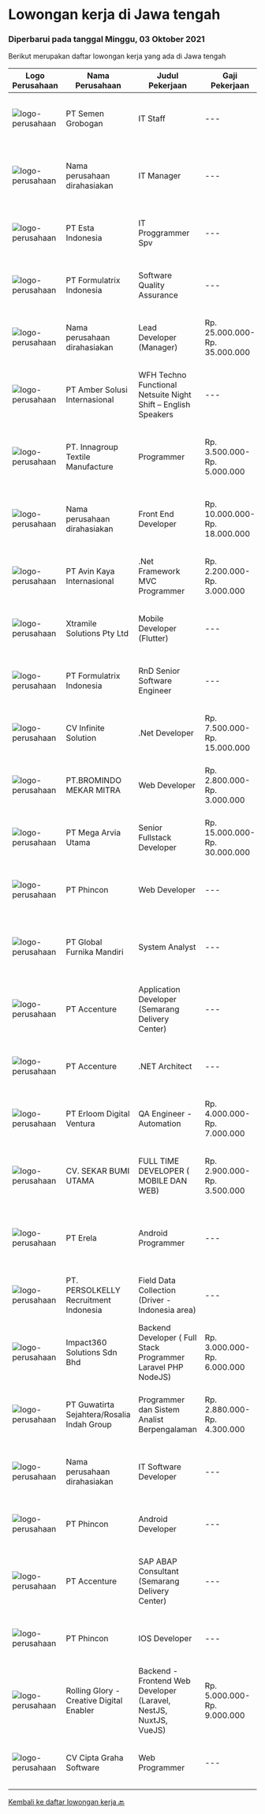 
  # Lowongan kerja di Jawa tengah

  ### Diperbarui pada tanggal Minggu, 03 Oktober 2021

  Berikut merupakan daftar lowongan kerja yang ada di Jawa tengah

  |Logo Perusahaan | Nama Perusahaan | Judul Pekerjaan | Gaji Pekerjaan | Lokasi | Deskripsi | Tanggal diunggah | Pranala |
  | -------------- | --------------- | --------------- | --------- | --------- | -------------- | ------- | ----------- |
  |![logo-perusahaan](https://image-service-cdn.seek.com.au/2ad1bcc30190b82204c55585ec153b3b9951c206/ee4dce1061f3f616224767ad58cb2fc751b8d2dc)|PT Semen Grobogan|IT Staff|---|Semarang|Requirements Minimum Bachelor degree IT and having experience 2 years on some position Having experience on SAP with PM, PP, QM, MM, and SD Modules...|Sabtu, 02 Oktober 2021|https://www.jobstreet.co.id/id/job/it-staff-3646146?token=0~eb1e704b-6d53-47eb-b235-f22c66f2eceb&sectionRank=1&jobId=jobstreet-id-job-3646146|
|![logo-perusahaan](https://us.123rf.com/450wm/pavelstasevich/pavelstasevich1811/pavelstasevich181101027/112815900-stock-vector-no-image-available-icon-flat-vector.jpg?ver=6)|Nama perusahaan dirahasiakan|IT Manager|---|Bali|Pendidikan minimal S1 segala jurusan Memiliki pengetahuan mengenai PHP dan bahasa pemrograman lainnya atau menguasai jaringan Gaji negotiable...|Jumat, 01 Oktober 2021|https://www.jobstreet.co.id/id/job/it-manager-3645203?token=0~eb1e704b-6d53-47eb-b235-f22c66f2eceb&sectionRank=2&jobId=jobstreet-id-job-3645203|
|![logo-perusahaan](https://image-service-cdn.seek.com.au/58c9f00fbea8cd8ef5c03b0411fa8e6df9f2223c/ee4dce1061f3f616224767ad58cb2fc751b8d2dc)|PT Esta Indonesia|IT Proggrammer Spv|---|Semarang|Kualifikasi ;1.Pendidikan Min. S1 Jurusan Teknik Informatika/Ilmu Komputer /Sistim Informasi2.Usia 24 - 35 tahun3.Pengalaman min. 2 thn untuk posisi...|Jumat, 01 Oktober 2021|https://www.jobstreet.co.id/id/job/it-proggrammer-spv-3645065?token=0~eb1e704b-6d53-47eb-b235-f22c66f2eceb&sectionRank=3&jobId=jobstreet-id-job-3645065|
|![logo-perusahaan](https://image-service-cdn.seek.com.au/3fe11e0a9e6ce117e7b36170e1750cf68c13eaba/ee4dce1061f3f616224767ad58cb2fc751b8d2dc)|PT Formulatrix Indonesia|Software Quality Assurance|---|Salatiga|Job Description: Involved in planning and implementing strategies for quality management and testing. Executing all levels of testing (System,...|Kamis, 30 September 2021|https://www.jobstreet.co.id/id/job/software-quality-assurance-3643620?token=0~eb1e704b-6d53-47eb-b235-f22c66f2eceb&sectionRank=4&jobId=jobstreet-id-job-3643620|
|![logo-perusahaan](https://us.123rf.com/450wm/pavelstasevich/pavelstasevich1811/pavelstasevich181101027/112815900-stock-vector-no-image-available-icon-flat-vector.jpg?ver=6)|Nama perusahaan dirahasiakan|Lead Developer (Manager)|Rp. 25.000.000-Rp. 35.000.000|Bali|Ensure that the team continues to deliver high-quality results that satisfy clients' and partners' web technology needs. Foster a culture of...|Sabtu, 02 Oktober 2021|https://www.jobstreet.co.id/id/job/lead-developer-manager-3636675?token=0~eb1e704b-6d53-47eb-b235-f22c66f2eceb&sectionRank=5&jobId=jobstreet-id-job-3636675|
|![logo-perusahaan](https://us.123rf.com/450wm/pavelstasevich/pavelstasevich1811/pavelstasevich181101027/112815900-stock-vector-no-image-available-icon-flat-vector.jpg?ver=6)|PT Amber Solusi Internasional|WFH Techno Functional Netsuite Night Shift – English Speakers|---|Jawa Timur|WFH IT Support Night Shift – English SpeakersDuties and Responsibilities:  Supporting the business in IT area (application and data) Update pricing...|Rabu, 29 September 2021|https://www.jobstreet.co.id/id/job/wfh-techno-functional-netsuite-night-shift-english-speakers-3643356?token=0~eb1e704b-6d53-47eb-b235-f22c66f2eceb&sectionRank=6&jobId=jobstreet-id-job-3643356|
|![logo-perusahaan](https://us.123rf.com/450wm/pavelstasevich/pavelstasevich1811/pavelstasevich181101027/112815900-stock-vector-no-image-available-icon-flat-vector.jpg?ver=6)|PT. Innagroup Textile Manufacture|Programmer|Rp. 3.500.000-Rp. 5.000.000|Jawa Tengah|Usia maksimal 35 tahun Pendidikan minimal S1 Teknik Informatika Pengalaman minimal 1 tahun sebagai IT programmer/full stack developer Paham dan...|Kamis, 30 September 2021|https://www.jobstreet.co.id/id/job/programmer-3634758?token=0~eb1e704b-6d53-47eb-b235-f22c66f2eceb&sectionRank=7&jobId=jobstreet-id-job-3634758|
|![logo-perusahaan](https://us.123rf.com/450wm/pavelstasevich/pavelstasevich1811/pavelstasevich181101027/112815900-stock-vector-no-image-available-icon-flat-vector.jpg?ver=6)|Nama perusahaan dirahasiakan|Front End Developer|Rp. 10.000.000-Rp. 18.000.000|Bali|Kandidat harus memiliki setidaknya Gelar Sarjana, Gelar Pasca Sarjana, Gelar Doktor di Teknik (Komputer/Telekomunikasi) atau setara. Setidaknya...|Jumat, 01 Oktober 2021|https://www.jobstreet.co.id/id/job/front-end-developer-3635076?token=0~eb1e704b-6d53-47eb-b235-f22c66f2eceb&sectionRank=8&jobId=jobstreet-id-job-3635076|
|![logo-perusahaan](https://image-service-cdn.seek.com.au/bb72e50361f18b4bc526244170a7602c931526d0/ee4dce1061f3f616224767ad58cb2fc751b8d2dc)|PT Avin Kaya Internasional|.Net Framework MVC Programmer|Rp. 2.200.000-Rp. 3.000.000|Jawa Tengah|Persyaratan : Pendidikan minimal D3 atau S1 Teknik Informatika Lebih disukai memiliki pengalaman minimal 1 tahun di bidangnya, Fresh Graduate...|Kamis, 30 September 2021|https://www.jobstreet.co.id/id/job/net-framework-mvc-programmer-3629584?token=0~eb1e704b-6d53-47eb-b235-f22c66f2eceb&sectionRank=9&jobId=jobstreet-id-job-3629584|
|![logo-perusahaan](https://image-service-cdn.seek.com.au/886dbb766c5bd832cea6f1bb5b5374b094ca8917/ee4dce1061f3f616224767ad58cb2fc751b8d2dc)|Xtramile Solutions Pty Ltd|Mobile Developer (Flutter)|---|Bali|Innovative job opportunity offering a high salary package, attractive bonus remuneration and full remote working arrangement. This role will help...|Jumat, 01 Oktober 2021|https://www.jobstreet.co.id/id/job/mobile-developer-flutter-3635106?token=0~eb1e704b-6d53-47eb-b235-f22c66f2eceb&sectionRank=10&jobId=jobstreet-id-job-3635106|
|![logo-perusahaan](https://image-service-cdn.seek.com.au/3fe11e0a9e6ce117e7b36170e1750cf68c13eaba/ee4dce1061f3f616224767ad58cb2fc751b8d2dc)|PT Formulatrix Indonesia|RnD Senior Software Engineer|---|Salatiga|Job Description: Understanding best coding practices and designing thoughtful coding patterns Analyzing problems and proposing an implementation to...|Sabtu, 02 Oktober 2021|https://www.jobstreet.co.id/id/job/rnd-senior-software-engineer-3636469?token=0~eb1e704b-6d53-47eb-b235-f22c66f2eceb&sectionRank=11&jobId=jobstreet-id-job-3636469|
|![logo-perusahaan](https://image-service-cdn.seek.com.au/56b5c687b70921e14aef5f4e25daf5f16805eb94/ee4dce1061f3f616224767ad58cb2fc751b8d2dc)|CV Infinite Solution|.Net Developer|Rp. 7.500.000-Rp. 15.000.000|Jakarta Raya|Works from home is our advantage, there's never been a better time to work from home Monday to Friday 9 Hours / day Having own PC / Laptop minimal...|Rabu, 29 September 2021|https://www.jobstreet.co.id/id/job/net-developer-3642328?token=0~eb1e704b-6d53-47eb-b235-f22c66f2eceb&sectionRank=12&jobId=jobstreet-id-job-3642328|
|![logo-perusahaan](https://image-service-cdn.seek.com.au/745a3edbeea638833f47aa0c9a4f7583e9d244dc/ee4dce1061f3f616224767ad58cb2fc751b8d2dc)|PT.BROMINDO MEKAR MITRA|Web Developer|Rp. 2.800.000-Rp. 3.000.000|Semarang|Job Descriptions :- Develop, maintain, and test newly/existing app features- Optimize application for maximum speed and scalability- Collaborate with...|Kamis, 30 September 2021|https://www.jobstreet.co.id/id/job/web-developer-3644115?token=0~eb1e704b-6d53-47eb-b235-f22c66f2eceb&sectionRank=13&jobId=jobstreet-id-job-3644115|
|![logo-perusahaan](https://image-service-cdn.seek.com.au/552e9fa67eaf18d0e4073706d33841510c34c23b/ee4dce1061f3f616224767ad58cb2fc751b8d2dc)|PT Mega Arvia Utama|Senior Fullstack Developer|Rp. 15.000.000-Rp. 30.000.000|Jakarta Raya|Job Description:Mega Arvia Group is hiring for a Senior Fullstack Developer to be based in either Jakarta or Semarang to help build and refine the...|Jumat, 01 Oktober 2021|https://www.jobstreet.co.id/id/job/senior-fullstack-developer-3645267?token=0~eb1e704b-6d53-47eb-b235-f22c66f2eceb&sectionRank=14&jobId=jobstreet-id-job-3645267|
|![logo-perusahaan](https://image-service-cdn.seek.com.au/13c7c79ce8e6e7a5b3609e4e6d0ee4622834fcb3/ee4dce1061f3f616224767ad58cb2fc751b8d2dc)|PT Phincon|Web Developer|---|Jakarta Selatan|Job Descriptions : Web developer is responsible for implementing visual and interactive elements that users engage with through their web browser when...|Rabu, 29 September 2021|https://www.jobstreet.co.id/id/job/web-developer-3643002?token=0~eb1e704b-6d53-47eb-b235-f22c66f2eceb&sectionRank=15&jobId=jobstreet-id-job-3643002|
|![logo-perusahaan](https://us.123rf.com/450wm/pavelstasevich/pavelstasevich1811/pavelstasevich181101027/112815900-stock-vector-no-image-available-icon-flat-vector.jpg?ver=6)|PT Global Furnika Mandiri|System Analyst|---|Semarang|SYSTEM ANALYSTJob Requirements:•   Bachelor’s Degree in Computer Science / Information Technology•   Having experiences as IT Business Analyst for...|Senin, 27 September 2021|https://www.jobstreet.co.id/id/job/system-analyst-3632177?token=0~eb1e704b-6d53-47eb-b235-f22c66f2eceb&sectionRank=16&jobId=jobstreet-id-job-3632177|
|![logo-perusahaan](https://image-service-cdn.seek.com.au/b7421b8f8728c12962b323fe7c97484c15d95994/ee4dce1061f3f616224767ad58cb2fc751b8d2dc)|PT Accenture|Application Developer (Semarang Delivery Center)|---|Semarang|About AccentureAccenture is a global professional services company with leading capabilities in digital, cloud and security. Combining unmatched...|Rabu, 29 September 2021|https://www.jobstreet.co.id/id/job/application-developer-semarang-delivery-center-3632480?token=0~eb1e704b-6d53-47eb-b235-f22c66f2eceb&sectionRank=17&jobId=jobstreet-id-job-3632480|
|![logo-perusahaan](https://image-service-cdn.seek.com.au/b7421b8f8728c12962b323fe7c97484c15d95994/ee4dce1061f3f616224767ad58cb2fc751b8d2dc)|PT Accenture|.NET Architect|---|Semarang|About AccentureAccenture is a global professional services company with leading capabilities in digital, cloud, and security. Combining unmatched...|Rabu, 29 September 2021|https://www.jobstreet.co.id/id/job/net-architect-3633497?token=0~eb1e704b-6d53-47eb-b235-f22c66f2eceb&sectionRank=18&jobId=jobstreet-id-job-3633497|
|![logo-perusahaan](https://image-service-cdn.seek.com.au/7b0850d0262c85ca3c0fa4d6a9c005f1450e6d9f/ee4dce1061f3f616224767ad58cb2fc751b8d2dc)|PT Erloom Digital Ventura|QA Engineer - Automation|Rp. 4.000.000-Rp. 7.000.000|Yogyakarta|Requirements: Candidates must possess at least a Bachelor's Degree in Engineering (Computer/Telecommunication), Computer Science/Information...|Kamis, 30 September 2021|https://www.jobstreet.co.id/id/job/qa-engineer-automation-3644426?token=0~eb1e704b-6d53-47eb-b235-f22c66f2eceb&sectionRank=19&jobId=jobstreet-id-job-3644426|
|![logo-perusahaan](https://image-service-cdn.seek.com.au/bb1828e6cd676475dfb7b227e5909c2b650b3a86/ee4dce1061f3f616224767ad58cb2fc751b8d2dc)|CV. SEKAR BUMI UTAMA|FULL TIME DEVELOPER ( MOBILE DAN WEB)|Rp. 2.900.000-Rp. 3.500.000|Semarang|Front End DeveloperKeahlian :1.     Menguasai web programming (PHP, HTML, JAVASCRIPT,CSS)2.     Memahami tentang DBMS ( Postgre, SQLserver atau...|Rabu, 29 September 2021|https://www.jobstreet.co.id/id/job/full-time-developer-mobile-dan-web-3627992?token=0~eb1e704b-6d53-47eb-b235-f22c66f2eceb&sectionRank=20&jobId=jobstreet-id-job-3627992|
|![logo-perusahaan](https://image-service-cdn.seek.com.au/cc8d8c9f0ba1f73a44b17955bdd729eab0a12a93/ee4dce1061f3f616224767ad58cb2fc751b8d2dc)|PT Erela|Android Programmer|---|Semarang|Kualifikasi: Minimal S1 Teknik Informatika Menguasai Android Studio, Java, JSON,PHP Menguasai HTML, CSS, Javascript, Jquery Menguasai teknik...|Rabu, 29 September 2021|https://www.jobstreet.co.id/id/job/android-programmer-3632635?token=0~eb1e704b-6d53-47eb-b235-f22c66f2eceb&sectionRank=21&jobId=jobstreet-id-job-3632635|
|![logo-perusahaan](https://image-service-cdn.seek.com.au/a778cc2d537d275f0abc3d64068f14c4c640057e/ee4dce1061f3f616224767ad58cb2fc751b8d2dc)|PT. PERSOLKELLY Recruitment Indonesia|Field Data Collection (Driver - Indonesia area)|---|Jawa Barat|Role Responsibility : Collect (map) imaginary in the areas as per instructed by leader. To fulfill mapping target in daily/monthly basis &amp;...|Senin, 27 September 2021|https://www.jobstreet.co.id/id/job/field-data-collection-driver-indonesia-area-3640572?token=0~eb1e704b-6d53-47eb-b235-f22c66f2eceb&sectionRank=22&jobId=jobstreet-id-job-3640572|
|![logo-perusahaan](https://image-service-cdn.seek.com.au/06b729438205195a03d4bcec08ce1ddd5d9c1576/ee4dce1061f3f616224767ad58cb2fc751b8d2dc)|Impact360 Solutions Sdn Bhd|Backend Developer ( Full Stack Programmer Laravel PHP NodeJS)|Rp. 3.000.000-Rp. 6.000.000|Jakarta Raya|We are a game company hiring backend and full stack programmers from all parts of Indonesia (remote work). If you have real experience buildinga)...|Rabu, 29 September 2021|https://www.jobstreet.co.id/id/job/backend-developer-full-stack-programmer-laravel-php-nodejs-4661320/origin/my?token=0~eb1e704b-6d53-47eb-b235-f22c66f2eceb&sectionRank=23&jobId=jobstreet-my-job-4661320|
|![logo-perusahaan](https://image-service-cdn.seek.com.au/a19a581a662fdb2d7c562e3b2681323b00c8ebd3/ee4dce1061f3f616224767ad58cb2fc751b8d2dc)|PT Guwatirta Sejahtera/Rosalia Indah Group|Programmer dan Sistem  Analist  Berpengalaman|Rp. 2.880.000-Rp. 4.300.000|Jawa Tengah|Usia maksimal 35 tahun  Pendidikan D3 Jurusan IT  Menguasai minimal satu bahasa pemprograman dan database  Mampu memahami panduan berbahasa inggris...|Senin, 27 September 2021|https://www.jobstreet.co.id/id/job/programmer-dan-sistem-analist-berpengalaman-3632139?token=0~eb1e704b-6d53-47eb-b235-f22c66f2eceb&sectionRank=24&jobId=jobstreet-id-job-3632139|
|![logo-perusahaan](https://us.123rf.com/450wm/pavelstasevich/pavelstasevich1811/pavelstasevich181101027/112815900-stock-vector-no-image-available-icon-flat-vector.jpg?ver=6)|Nama perusahaan dirahasiakan|IT Software Developer|---|Jawa Tengah|Minimum Bachelor's Degree in any discipline Minimum 3 years working as a programmer, with experience in Flutter and PHP programming Has experience...|Selasa, 28 September 2021|https://www.jobstreet.co.id/id/job/it-software-developer-3641264?token=0~eb1e704b-6d53-47eb-b235-f22c66f2eceb&sectionRank=25&jobId=jobstreet-id-job-3641264|
|![logo-perusahaan](https://image-service-cdn.seek.com.au/13c7c79ce8e6e7a5b3609e4e6d0ee4622834fcb3/ee4dce1061f3f616224767ad58cb2fc751b8d2dc)|PT Phincon|Android Developer|---|Jakarta Selatan|Technical Requirements  In-depth knowledge of programming languages of Kotlin or Java and Android SDK Sample portfolio of released applications on the...|Rabu, 29 September 2021|https://www.jobstreet.co.id/id/job/android-developer-3642992?token=0~eb1e704b-6d53-47eb-b235-f22c66f2eceb&sectionRank=26&jobId=jobstreet-id-job-3642992|
|![logo-perusahaan](https://image-service-cdn.seek.com.au/b7421b8f8728c12962b323fe7c97484c15d95994/ee4dce1061f3f616224767ad58cb2fc751b8d2dc)|PT Accenture|SAP ABAP Consultant (Semarang Delivery Center)|---|Semarang|Accenture is a leading global professional services company, providing a broad range of services in strategy and consulting, interactive, technology,...|Selasa, 28 September 2021|https://www.jobstreet.co.id/id/job/sap-abap-consultant-semarang-delivery-center-3626458?token=0~eb1e704b-6d53-47eb-b235-f22c66f2eceb&sectionRank=27&jobId=jobstreet-id-job-3626458|
|![logo-perusahaan](https://image-service-cdn.seek.com.au/13c7c79ce8e6e7a5b3609e4e6d0ee4622834fcb3/ee4dce1061f3f616224767ad58cb2fc751b8d2dc)|PT Phincon|IOS Developer|---|Jakarta Selatan|Technical Requirements  In-depth knowledge of programming languages of iOS Swift with UI Kit with Sample portfolio of released applications on the...|Rabu, 29 September 2021|https://www.jobstreet.co.id/id/job/ios-developer-3642988?token=0~eb1e704b-6d53-47eb-b235-f22c66f2eceb&sectionRank=28&jobId=jobstreet-id-job-3642988|
|![logo-perusahaan](https://image-service-cdn.seek.com.au/102dca1c75fb558e6532d8df396235b956dd0e8e/ee4dce1061f3f616224767ad58cb2fc751b8d2dc)|Rolling Glory - Creative Digital Enabler|Backend - Frontend Web Developer (Laravel, NestJS, NuxtJS, VueJS)|Rp. 5.000.000-Rp. 9.000.000|Jakarta Raya|Rolling Glory is looking for a Backend Developer or Frontend Developer role. Rolling Glory is looking for a Web Developer role, who have experience in...|Senin, 27 September 2021|https://www.jobstreet.co.id/id/job/backend-frontend-web-developer-laravel-nestjs-nuxtjs-vuejs-3639806?token=0~eb1e704b-6d53-47eb-b235-f22c66f2eceb&sectionRank=29&jobId=jobstreet-id-job-3639806|
|![logo-perusahaan](https://us.123rf.com/450wm/pavelstasevich/pavelstasevich1811/pavelstasevich181101027/112815900-stock-vector-no-image-available-icon-flat-vector.jpg?ver=6)|CV Cipta Graha Software|Web Programmer|---|Pekalongan|Cipta Graha Software merupakan penyedia jasa atau layanan IT yang memiliki spesialisasi dalam pengembangan perangkat lunak (software) tepat guna. Hal...|Senin, 27 September 2021|https://www.jobstreet.co.id/id/job/web-programmer-3639919?token=0~eb1e704b-6d53-47eb-b235-f22c66f2eceb&sectionRank=30&jobId=jobstreet-id-job-3639919|


  [Kembali ke daftar lowongan kerja 🔙](../README.md#daftar-lowongan-kerja)
  